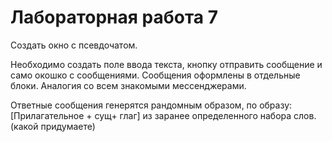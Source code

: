 # Лабораторная работа 7
Создать окно с псевдочатом.

Необходимо создать поле ввода текста, кнопку отправить сообщение и само окошко с
сообщениями. Сообщения оформлены в отдельные блоки. Аналогия со всем
знакомыми мессенджерами.

Ответные сообщения генерятся рандомным образом, по образу:
[Прилагательное + сущ+ глаг]  из заранее определенного набора слов. (какой придумаете)
